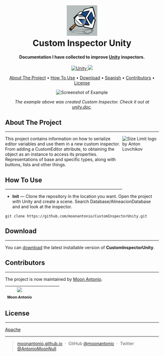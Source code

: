 <h1 align="center">
  <br>
  <a href="https://github.com/moonantonio/CustomInspectorUnity"><img src="https://github.com/moonantonio/CustomInspectorUnity/blob/master/res/logo.png?raw=true" alt="CIU" width="100"></a>
  <br>
  Custom Inspector Unity
  <br>
</h1>

<h4 align="center">Documentation I have collected to improve <a href="https://unity.com/" target="_blank">Unity</a> inspectors.</h4>

<p align="center">
  <a href="https://unity.com/">
    <img src="https://img.shields.io/badge/Unity-2020.1-brightgreen"
         alt="Unity">
  </a>
  <a href="https://docs.unity3d.com/2019.1/Documentation/Manual/dotnetProfileSupport.html">
    <img src="https://img.shields.io/badge/.NET-4.x-blue">
  </a>
</p>

<p align="center">
  <a href="#about-the-project">About The Project</a> •
  <a href="#how-to-use">How To Use</a> •
  <a href="#download">Download</a> •
  <a href="https://github.com/moonantonio/CustomInspectorUnity/blob/master/README.es.md">Spanish</a> •
  <a href="#contributors">Contributors</a> •
  <a href="#license">License</a>
</p>

<p align="center"><img src="https://github.com/lPinchol/CustomInspectorUnity/blob/master/res/preview.gif" width=600 alt="Screenshot of Example"></p>

<p align="center"><em>The example above was created Custom Inspector. Check it out at <a href="https://docs.unity3d.com/es/current/Manual/editor-CustomEditors.html/slate">unity.doc</a>.</em></p>

## About The Project
--------------------

<img src="https://ai.github.io/size-limit/logo.svg" align="right"
     alt="Size Limit logo by Anton Lovchikov" width="120" height="178">
     
This project contains information on how to serialize editor variables and use them in a new custom inspector. From adding a CustomEditor attribute, to obtaining the object as an instance to access its properties. Representations of base and specific types, along with buttons, lists and other things.

## How To Use
--------------------

* **Init** — Clone the repository in the location you want. Open the project with Unity and create a scene. Search Database/AlineacionDatabase and and look at the inspector.

```
git clone https://github.com/moonantonio/CustomInspectorUnity.git
```
  
## Download
--------------------

You can [download](https://github.com/moonantonio/CustomInspectorUnity/releases/tag/v0.0.1) the latest installable version of **CustomInspectorUnity**.
  
## Contributors
--------------------

The project is now maintained by [Moon Antonio](https://github.com/moonantonio).

<!-- ALL-CONTRIBUTORS-LIST:START - Do not remove or modify this section -->
<!-- prettier-ignore -->

| [<img src="https://avatars3.githubusercontent.com/u/7427480?s=460&u=6c19110c744836fd6265dd1b4781e6ddd22dd20a&v=4" width="100px;"/><br /><sub><b>Moon Antonio</b></sub>](https://moonantonio.github.io/)<br />  |  |  |  |  | | |
| :-----------------------------------------------------------------------------------------------------------------------------------------------------------------: | :-----------------------------------------------------------------------------------------------------------------------------------------------------------------------: | :-------------------------------------------------------------------------------------------------------------------------------------------------------------------: | :-------------------------------------------------------------------------------------------------------------------------------------------------------------: | :------------------------------------------------------------------------------------------------------------------------------------------------------------: | :---------------------------------------------------------------------------------------------------------------------------------------------------------------------------: | :-----------------------------------------------------------------------------------------------------------------------------------------------------------: |

<!-- ALL-CONTRIBUTORS-LIST:END -->


## License
--------------------
[Apache](https://github.com/moonantonio/CustomInspectorUnity/blob/master/LICENSE)

---

> [moonantonio.github.io](https://moonantonio.github.io/) &nbsp;&middot;&nbsp;
> GitHub [@moonantonio](https://github.com/moonantonio) &nbsp;&middot;&nbsp;
> Twitter [@AntonioMoonNull](https://twitter.com/AntonioMoonNull)

